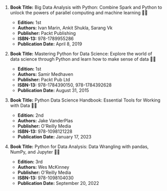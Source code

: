1. **Book Title:** Big Data Analysis with Python: Combine Spark and Python to unlock the powers of parallel computing and machine learning 📒🔐
   - **Edition:** 1st
   - **Authors:** Ivan Marin, Ankit Shukla, Sarang Vk
   - **Publisher:** Packt Publishing
   - **ISBN-13:** 978-1789955286
   - **Publication Date:** April 8, 2019

2. **Book Title:** Mastering Python for Data Science: Explore the world of data science through Python and learn how to make sense of data 📒🔐
   - **Edition:** 1st
   - **Authors:** Samir Medhaven
   - **Publisher:** Packt Pub Ltd
   - **ISBN-13:** 978-1784390150, 978-1784392628
   - **Publication Date:** August 31, 2015

3. **Book Title:** Python Data Science Handbook: Essential Tools for Working with Data 📒🔐
   - **Edition:** 2nd
   - **Authors:** Jake VanderPlas
   - **Publisher:** O'Reilly Media
   - **ISBN-13:** 978-1098121228
   - **Publication Date:** January 17, 2023

4. **Book Title:** Python for Data Analysis: Data Wrangling with pandas, NumPy, and Jupyter 📒🔐
    - **Edition:** 3rd
    - **Authors:** Wes McKinney
    - **Publisher:** O'Reilly Media
    - **ISBN-13:** 978-1098104030
    - **Publication Date:** September 20, 2022
